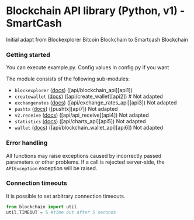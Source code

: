 # Blockchain API library (Python, v1) - SmartCash

Initial adapt from Blockexplorer Bitcoin Blockchain to Smartcash Blockchain

### Getting started

You can execute example.py. Config values in config.py if you want

The module consists of the following sub-modules:

* `blockexplorer` ([docs](docs/blockexplorer.md)) ([api/blockchain_api][api1])
* `createwallet` ([docs](docs/createwallet.md)) ([api/create_wallet][api2]) # Not adapted
* `exchangerates` ([docs](docs/exchangerates.md)) ([api/exchange\_rates\_api][api3]) Not adapted
* `pushtx` ([docs](docs/pushtx.md)) ([pushtx][api7]) Not adapted
* `v2.receive` ([docs](docs/receive.md)) ([api/api_receive][api4]) Not adapted
* `statistics` ([docs](docs/statistics.md)) ([api/charts_api][api5]) Not adapted
* `wallet` ([docs](docs/wallet.md)) ([api/blockchain\_wallet\_api][api6]) Not adapted

### Error handling

All functions may raise exceptions caused by incorrectly passed parameters or other problems. If a call is rejected server-side, the `APIException` exception will be raised.

### Connection timeouts

It is possible to set arbitrary connection timeouts.

```python
from blockchain import util
util.TIMEOUT = 5 #time out after 5 seconds
```


